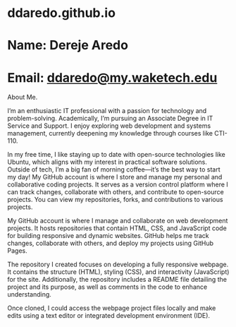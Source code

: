 # ddaredo.github.io
# Name: Dereje Aredo
# Email: ddaredo@my.waketech.edu
About Me.

I’m an enthusiastic IT professional with a passion for technology and problem-solving. Academically, I’m pursuing an Associate Degree in IT Service and Support. I enjoy exploring web development and systems management, currently deepening my knowledge through courses like CTI-110.

In my free time, I like staying up to date with open-source technologies like Ubuntu, which aligns with my interest in practical software solutions. Outside of tech, I’m a big fan of morning coffee—it’s the best way to start my day!
My GitHub account is where I store and manage my personal and collaborative coding projects. It serves as a version control platform where I can track changes, collaborate with others, and contribute to open-source projects. You can view my repositories, forks, and contributions to various projects.

My GitHub account is where I manage and collaborate on web development projects. It hosts repositories that contain HTML, CSS, and JavaScript code for building responsive and dynamic websites. GitHub helps me track changes, collaborate with others, and deploy my projects using GitHub Pages.

The repository I created focuses on developing a fully responsive webpage. It contains the structure (HTML), styling (CSS), and interactivity (JavaScript) for the site. Additionally, the repository includes a README file detailing the project and its purpose, as well as comments in the code to enhance understanding.

Once cloned, I could access the webpage project files locally and make edits using a text editor or integrated development environment (IDE).
